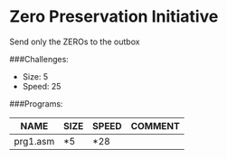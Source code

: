 # Zero Preservation Initiative

Send only the ZEROs to the outbox

###Challenges:
- Size:  5
- Speed: 25

###Programs:

|NAME|SIZE|SPEED|COMMENT|
| --- | --- | --- | --- |
|prg1.asm| *5|*28|
